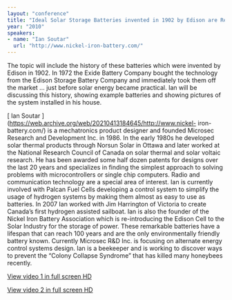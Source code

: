 ```yaml
---
layout: "conference"
title: "Ideal Solar Storage Batteries invented in 1902 by Edison are Rediscovered"
year: "2010"
speakers:
- name: "Ian Soutar"
  url: "http://www.nickel-iron-battery.com/"
---
```



The topic will include the history of these batteries which were invented by
Edison in 1902. In 1972 the Exide Battery Company bought the technology from
the Edison Storage Battery Company and immediately took them off the market …
just before solar energy became practical. Ian will be discussing this
history, showing example batteries and showing pictures of the system
installed in his house.

[ Ian Soutar ](https://web.archive.org/web/20210413184645/http://www.nickel-
iron-battery.com/) is a mechatronics product designer and founded Microsec
Research and Development Inc. in 1986. In the early 1980s he developed solar
thermal products through Norsun Solar in Ottawa and later worked at the
National Research Council of Canada on solar thermal and solar voltaic
research. He has been awarded some half dozen patents for designs over the
last 20 years and specializes in finding the simplest approach to solving
problems with microcontrollers or single chip computers. Radio and
communication technology are a special area of interest. Ian is currently
involved with Palcan Fuel Cells developing a control system to simplify the
usage of hydrogen systems by making them almost as easy to use as batteries.
In 2007 Ian worked with Jim Harrington of Victoria to create Canada’s first
hydrogen assisted sailboat. Ian is also the founder of the Nickel Iron Battery
Association which is re-introducing the Edison Cell to the Solar Industry for
the storage of power. These remarkable batteries have a lifespan that can
reach 100 years and are the only environmentally friendly battery known.
Currently Microsec R&D Inc. is focusing on alternate energy control systems
design. Ian is a beekeeper and is working to discover ways to prevent the
“Colony Collapse Syndrome” that has killed many honeybees recently.


[ View video 1 in full screen HD
](https://web.archive.org/web/20210413184645/https://www.youtube.com/v/dO0-mGrWcjo?fs=1&hl=en_US&rel=0&hd=1)

[ View video 2 in full screen HD
](https://web.archive.org/web/20210413184645/https://www.youtube.com/v/RrGCzYLw7Bs?fs=1&hl=en_US&rel=0&hd=1)


[//]: # (Retrieved from https://web.archive.org/web/20210416135337/https://www.ideawave.ca/the-conference/ideal-solar-storage-batteries-invented-in-1902-by-edison-are-rediscovered)